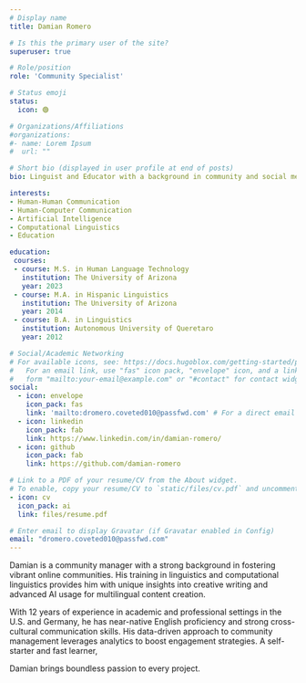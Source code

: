 ```yaml
---
# Display name
title: Damian Romero

# Is this the primary user of the site?
superuser: true

# Role/position
role: 'Community Specialist'

# Status emoji
status:
  icon: 🟢

# Organizations/Affiliations
#organizations:
#- name: Lorem Ipsum
#  url: ""

# Short bio (displayed in user profile at end of posts)
bio: Linguist and Educator with a background in community and social media management.

interests:
- Human-Human Communication
- Human-Computer Communication
- Artificial Intelligence
- Computational Linguistics
- Education

education:
 courses:
 - course: M.S. in Human Language Technology
   institution: The University of Arizona
   year: 2023
 - course: M.A. in Hispanic Linguistics
   institution: The University of Arizona
   year: 2014
 - course: B.A. in Linguistics
   institution: Autonomous University of Queretaro
   year: 2012

# Social/Academic Networking
# For available icons, see: https://docs.hugoblox.com/getting-started/page-builder/#icons
#   For an email link, use "fas" icon pack, "envelope" icon, and a link in the
#   form "mailto:your-email@example.com" or "#contact" for contact widget.
social:
  - icon: envelope
    icon_pack: fas
    link: 'mailto:dromero.coveted010@passfwd.com' # For a direct email link, use "mailto:test@example.org".
  - icon: linkedin
    icon_pack: fab
    link: https://www.linkedin.com/in/damian-romero/
  - icon: github
    icon_pack: fab
    link: https://github.com/damian-romero

# Link to a PDF of your resume/CV from the About widget.
# To enable, copy your resume/CV to `static/files/cv.pdf` and uncomment the lines below.
- icon: cv
  icon_pack: ai
  link: files/resume.pdf

# Enter email to display Gravatar (if Gravatar enabled in Config)
email: "dromero.coveted010@passfwd.com"
---
```


Damian is a community manager with a strong background in fostering vibrant online communities. His training in linguistics and computational linguistics provides him with unique insights into creative writing and advanced AI usage for multilingual content creation.

With 12 years of experience in academic and professional settings in the U.S. and Germany, he has near-native English proficiency and strong cross-cultural communication skills. His data-driven approach to community management leverages analytics to boost engagement strategies. A self-starter and fast learner,

Damian brings boundless passion to every project.

<!-- {{< icon name="download" pack="fas" >}} {{< staticref "uploads/resume.pdf" "newtab" >}}Download{{< /staticref >}} my resumé as a PDF. -->

